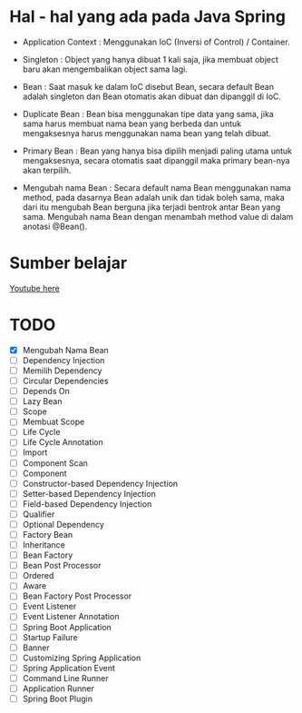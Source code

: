 # Hal - hal yang ada pada Java Spring

- Application Context
  : Menggunakan IoC (Inversi of Control) / Container.

- Singleton
  : Object yang hanya dibuat 1 kali saja, jika membuat object baru akan mengembalikan object sama lagi.

- Bean
  : Saat masuk ke dalam IoC disebut Bean, secara default Bean adalah singleton dan Bean otomatis akan dibuat dan dipanggil di IoC.

- Duplicate Bean
  : Bean bisa menggunakan tipe data yang sama, jika sama harus membuat nama bean yang berbeda dan untuk mengaksesnya harus menggunakan nama bean yang telah dibuat.

- Primary Bean
  : Bean yang hanya bisa dipilih menjadi paling utama untuk mengaksesnya, secara otomatis saat dipanggil maka primary bean-nya akan terpilih.

- Mengubah nama Bean
  : Secara default nama Bean menggunakan nama method, pada dasarnya Bean adalah unik dan tidak boleh sama, maka dari itu mengubah Bean berguna jika terjadi bentrok antar Bean yang sama. Mengubah nama Bean dengan menambah method value di dalam anotasi @Bean().

# Sumber belajar

[Youtube here](https://www.youtube.com/watch?v=VM3rwdMBORY)

# TODO

- [x] Mengubah Nama Bean
- [ ] Dependency Injection
- [ ] Memilih Dependency
- [ ] Circular Dependencies
- [ ] Depends On
- [ ] Lazy Bean
- [ ] Scope
- [ ] Membuat Scope
- [ ] Life Cycle
- [ ] Life Cycle Annotation
- [ ] Import
- [ ] Component Scan
- [ ] Component
- [ ] Constructor-based Dependency Injection
- [ ] Setter-based Dependency Injection
- [ ] Field-based Dependency Injection
- [ ] Qualifier
- [ ] Optional Dependency
- [ ] Factory Bean
- [ ] Inheritance
- [ ] Bean Factory
- [ ] Bean Post Processor
- [ ] Ordered
- [ ] Aware
- [ ] Bean Factory Post Processor
- [ ] Event Listener
- [ ] Event Listener Annotation
- [ ] Spring Boot Application
- [ ] Startup Failure
- [ ] Banner
- [ ] Customizing Spring Application
- [ ] Spring Application Event
- [ ] Command Line Runner
- [ ] Application Runner
- [ ] Spring Boot Plugin
